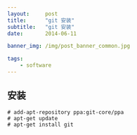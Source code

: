 ```yaml
---
layout:     post
title:      "git 安装"
subtitle:   "git 安装"
date:       2014-06-11

banner_img: /img/post_banner_common.jpg

tags:
    - software
---
```


安装
---
    # add-apt-repository ppa:git-core/ppa
    # apt-get update
    # apt-get install git
